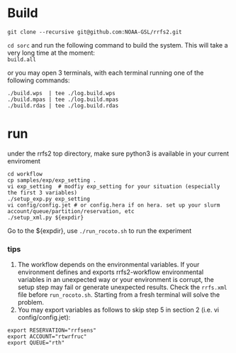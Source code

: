 # Build
`git clone --recursive git@github.com:NOAA-GSL/rrfs2.git`

`cd sorc` and run the following command to build the system. This will take a very long time at the moment:    
`build.all`

or you may open 3 terminals, with each terminal running one of the following commands:  

```
./build.wps  | tee ./log.build.wps
./build.mpas | tee ./log.build.mpas
./build.rdas | tee ./log.build.rdas

```

# run
under the rrfs2 top directory, make sure python3 is available in your current enviroment

```
cd workflow
cp samples/exp/exp_setting .
vi exp_setting  # modfiy exp_setting for your situation (especially the first 3 variables)
./setup_exp.py exp_setting
vi config/config.jet # or config.hera if on hera. set up your slurm account/queue/partition/reservation, etc
./setup_xml.py ${expdir}
```
Go to the ${expdir}, use `./run_rocoto.sh` to run the experiment

### tips
1. The workflow depends on the environmental variables. If your environment defines and exports rrfs2-workflow environmental variables in an unexpected way or your environment is corrupt, the setup step may fail or generate unexpected results. Check the `rrfs.xml` file before `run_rocoto.sh`. Starting from a fresh terminal will solve the problem.
2. You may export variables as follows to skip step 5 in section 2 (i.e. vi config/config.jet):
```
export RESERVATION="rrfsens"
export ACCOUNT="rtwrfruc"
export QUEUE="rth"
```
